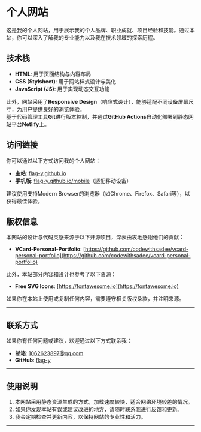 # 个人网站

这是我的个人网站，用于展示我的个人品牌、职业成就、项目经验和技能。通过本站，你可以深入了解我的专业能力以及我在技术领域的探索历程。

## 技术栈

- **HTML**: 用于页面结构与内容布局  
- **CSS (Stylsheet)**: 用于网站样式设计与美化  
- **JavaScript (JS)**: 用于实现动态交互功能  

此外，网站采用了**Responsive Design**（响应式设计），能够适配不同设备屏幕尺寸，为用户提供良好的浏览体验。  
基于代码管理工具**Git**进行版本控制，并通过**GitHub Actions**自动化部署到静态网站平台**Netlify**上。

## 访问链接

你可以通过以下方式访问我的个人网站：  
- **主站**: [flag-y.github.io](https://flag-y.github.io)  
- **手机版**: [flag-y.github.io/mobile](https://flag-y.github.io/mobile)（适配移动设备）  

建议使用支持Modern Browser的浏览器（如Chrome、Firefox、Safari等），以获得最佳体验。

## 版权信息

本网站的设计与代码灵感来源于以下开源项目，深表由衷地感谢他们的贡献：  
- **VCard-Personal-Portfolio**: [https://github.com/codewithsadee/vcard-personal-portfolio](https://github.com/codewithsadee/vcard-personal-portfolio)

此外，本站部分内容和设计也参考了以下资源：  
- **Free SVG Icons**: [https://fontawesome.io](https://fontawesome.io)  

如果你在本站上使用或复制任何内容，需要遵守相关版权条款，并注明来源。

---


## 联系方式

如果你有任何问题或建议，欢迎通过以下方式联系我：  

- **邮箱**: [1062623897@qq.com](mailto:1062623897@qq.com)  
- **GitHub**: [flag-y](https://github.com/flag-y)  

---

## 使用说明

1. 本网站采用静态资源生成的方式，加载速度较快，适合网络环境较差的情况。  
2. 如果你发现本站有误或建议改进的地方，请随时联系我进行反馈和更新。  
3. 我会定期检查并更新内容，以保持网站的专业性和活力。

---
